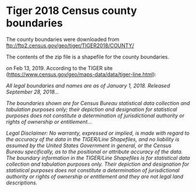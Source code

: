 # Tiger 2018 Census county boundaries
The county boundaries were downloaded from
ftp://ftp2.census.gov/geo/tiger/TIGER2018/COUNTY/

The contents of the zip file is a shapefile for the county boundaries.

on Feb 13, 2019. According to the TIGER site (https://www.census.gov/geo/maps-data/data/tiger-line.html):

_All legal boundaries and names are as of January 1, 2018. Released September 28, 2018..._


_The boundaries shown are for Census Bureau statistical data collection and tabulation purposes only; their depiction and designation for statistical purposes does not constitute a determination of jurisdictional authority or rights of ownership or entitlement..._

_Legal Disclaimer: No warranty, expressed or implied, is made with regard to the accuracy of the data in the TIGER/Line Shapefiles, and no liability is assumed by the United States Government in general, or the Census Bureau specifically, as to the positional or attribute accuracy of the data. The boundary information in the TIGER/Line Shapefiles is for statistical data collection and tabulation purposes only. Their depiction and designation for statistical purposes does not constitute a determination of jurisdictional authority or rights of ownership or entitlement and they are not legal land descriptions._
